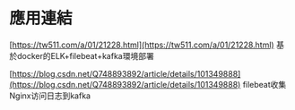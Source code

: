 # 應用連結

[https://tw511.com/a/01/21228.html](https://tw511.com/a/01/21228.html)  基於docker的ELK+filebeat+kafka環境部署



[https://blog.csdn.net/Q748893892/article/details/101349888](https://blog.csdn.net/Q748893892/article/details/101349888)  filebeat收集Nginx访问日志到kafka

